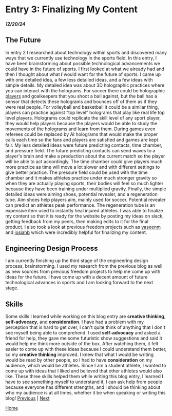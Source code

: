 # Entry 3: Finalizing My Content
##### 12/20/24

## The Future
In entry 2 I researched about technology within sports and discovered many ways that we currently use technology in the sports field. In this entry, I have been brainstorming about possible technological advancements we could have in the future of sports. I first looked at what we already had and then I thought about what **_I_** would want for the future of sports. I came up with one detailed idea, a few less detailed ideas, and a few ideas with simple details. My detailed idea was about 3D holographic practices where you can interact with the holograms. For soccer there could be holographic [players](https://as2.ftcdn.net/v2/jpg/02/72/31/49/1000_F_272314919_tuSZVX3wXLjzDhtNjPCy9wXuTpkFVpPF.jpg) and goalkeepers that you shoot a ball against, but the ball has a sensor that detects these holograms and bounces off of them as if they were real people. For volleyball and basketball it could be a similar thing, players can practice against “top level” holograms that play like real life top level players. Holograms could replicate the skill level of any sport player, they would help players because the players would be able to study the movements of the holograms and learn from them. During games even referees could be replaced by AI holograms that would make the proper calls each time so the fans and players are satisfied and games are kept fair. My less detailed ideas were future predicting contacts, time chamber, and pressure field. The future predicting contacts can send waves to a player's brain and make a preduction about the current match so the player will be able to act accordingly. The time chamber could give players much more practice as time will move a lot slower and with different settings to give better practice. The pressure field could be used with the time chamber and it makes athletes practice under much stronger gravity so when they are actually playing sports, their bodies will feel so much lighter because they have been training under multiplied gravity. Finally, the simple detailed ideas were aiming shoes, potential revealer, and a regeneration tube. Aim shoes help players aim, mainly used for soccer. Potential revealer can predict an athletes peak performance. The regeneration tube is an expensive item used to instantly heal injured athletes. I was able to finalize my content so that it is ready for the website by posting my ideas on slack, getting feedback from my peers, then making edits to it for the final product. I also took a look at previous freedom projects such as [yaseenm](https://yaseenm8161.github.io/sep10-freedom-project/#about) and [josiahb](https://josiahb7308.github.io/sep10-freedom-project/) which were incredibly helpful for finalizing my content.

## Engineering Design Process
I am currently finishing up the third stage of the engineering design process, brainstorming. I used my research from the previous blog as well as new sources from previous freedom projects to help me come up with ideas for the future. I have come up with a decent amount of future technological advances in sports and I am looking forward to the next stage.

## Skills
Some skills I learned while working on this blog entry are **creative thinking**, **self-advocacy**, and **consideration**. I have had a problem with my perception that is hard to get over, I can't quite think of anything that I don't see myself being able to comprehend. I used **self-advocacy** and asked a friend for help, they gave me some futuristic show suggestions and said it would help me think more outside of the box. After watching them, it felt easier to come up with these ideas because I could understand them better, so my **creative thinking** improved. I knew that what I would be writing would be read by other people, so I had to have **consideration** on my audience, which would be athletes. Since I am a student athlete, I wanted to come up with ideas that I liked and believed that other athletes would also like. These three skills helped them while writing this blog entry, I learned I have to see something myself to understand it, I can ask help from people because everyone has different strengths, and I should be thinking about who my audience is at all times, whether it be when speaking or writing this blog!
[Previous](entry02.md) | [Next](entry04.md)

[Home](../README.md)
